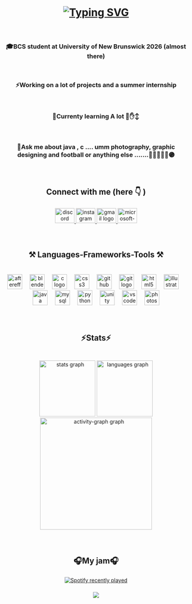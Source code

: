 <br clear="both">

<h1 align="center"><a href="https://git.io/typing-svg"><img src="https://readme-typing-svg.demolab.com?font=Dela+Gothic+One&size=40&pause=1000&random=false&width=435&lines=Wsg+World+%F0%9F%91%8B+My+name+is+Ciril+Biju+%F0%9F%A7%91%F0%9F%8F%BD%E2%80%8D%F0%9F%92%BB" alt="Typing SVG" /></a></h1>

###

<br clear="both">
<h3 align="center">🎓BCS student at University of New Brunswick 2026 (almost there)</h3>
<br clear="both">
<h3 align="center">⚡Working on a lot of projects and a summer internship</h3>
<br clear="both">
<h3 align="center">🌱Currenty learning A lot 😤✋↕️</h3>
<br clear="both">
<h3 align="center">💬Ask me about java , c .... umm photography, graphic designing and football or anything else .......🫸🔵🔴🫷🫴🟣</h3>

###

<br clear="both">

<h2 align="center">Connect with me (here 👇 )</h2>

###

<div align="center">
  <a href="CBJ07#3912" target="_blank">
    <img src="https://raw.githubusercontent.com/maurodesouza/profile-readme-generator/master/src/assets/icons/social/discord/default.svg" width="52" height="40" alt="discord logo"  />
  </a>
  <a href="https://www.instagram.com/cirizzil/" target="_blank">
    <img src="https://raw.githubusercontent.com/maurodesouza/profile-readme-generator/master/src/assets/icons/social/instagram/default.svg" width="52" height="40" alt="instagram logo"  />
  </a>
  <a href="cirilbijujoseph@gmail.com" target="_blank">
    <img src="https://raw.githubusercontent.com/maurodesouza/profile-readme-generator/master/src/assets/icons/social/gmail/default.svg" width="52" height="40" alt="gmail logo"  />
  </a>
  <a href="s5363@unb.ca" target="_blank">
    <img src="https://raw.githubusercontent.com/maurodesouza/profile-readme-generator/master/src/assets/icons/social/microsoft-outlook/default.svg" width="52" height="40" alt="microsoft-outlook logo"  />
  </a>
</div>

###

<br clear="both">

<h2 align="center">⚒️ Languages-Frameworks-Tools ⚒️</h2>

###

<br clear="both">

<div align="center">
  <img src="https://cdn.jsdelivr.net/gh/devicons/devicon/icons/aftereffects/aftereffects-original.svg" height="40" alt="aftereffects logo"  />
  <img width="12" />
  <img src="https://cdn.jsdelivr.net/gh/devicons/devicon/icons/blender/blender-original.svg" height="40" alt="blender logo"  />
  <img width="12" />
  <img src="https://cdn.jsdelivr.net/gh/devicons/devicon/icons/c/c-original.svg" height="40" alt="c logo"  />
  <img width="12" />
  <img src="https://cdn.jsdelivr.net/gh/devicons/devicon/icons/css3/css3-original.svg" height="40" alt="css3 logo"  />
  <img width="12" />
  <img src="https://cdn.jsdelivr.net/gh/devicons/devicon/icons/github/github-original.svg" height="40" alt="github logo"  />
  <img width="12" />
  <img src="https://cdn.jsdelivr.net/gh/devicons/devicon/icons/git/git-original.svg" height="40" alt="git logo"  />
  <img width="12" />
  <img src="https://cdn.jsdelivr.net/gh/devicons/devicon/icons/html5/html5-original.svg" height="40" alt="html5 logo"  />
  <img width="12" />
  <img src="https://cdn.jsdelivr.net/gh/devicons/devicon/icons/illustrator/illustrator-plain.svg" height="40" alt="illustrator logo"  />
  <img width="12" />
  <img src="https://cdn.jsdelivr.net/gh/devicons/devicon/icons/java/java-original.svg" height="40" alt="java logo"  />
  <img width="12" />
  <img src="https://cdn.jsdelivr.net/gh/devicons/devicon/icons/mysql/mysql-original.svg" height="40" alt="mysql logo"  />
  <img width="12" />
  <img src="https://cdn.jsdelivr.net/gh/devicons/devicon/icons/python/python-original.svg" height="40" alt="python logo"  />
  <img width="12" />
  <img src="https://cdn.jsdelivr.net/gh/devicons/devicon/icons/unity/unity-original.svg" height="40" alt="unity logo"  />
  <img width="12" />
  <img src="https://cdn.jsdelivr.net/gh/devicons/devicon/icons/vscode/vscode-original.svg" height="40" alt="vscode logo"  />
  <img width="12" />
  <img src="https://cdn.jsdelivr.net/gh/devicons/devicon/icons/photoshop/photoshop-plain.svg" height="40" alt="photoshop logo"  />
</div>

###

<br clear="both">

<h2 align="center">⚡Stats⚡</h2>

###

<br clear="both">

<div align="center">
  <img src="https://github-readme-stats.vercel.app/api?username=CBJdereal&hide_title=false&hide_rank=true&show_icons=true&include_all_commits=true&count_private=true&disable_animations=false&theme=dracula&locale=en&hide_border=false&order=1" height="150" alt="stats graph"  />
  <img src="https://github-readme-stats.vercel.app/api/top-langs?username=CBJdereal&locale=en&hide_title=false&layout=compact&card_width=320&langs_count=5&theme=dracula&hide_border=false&order=2" height="150" alt="languages graph"  />
  <img src="https://github-readme-activity-graph.vercel.app/graph?username=CBJdereal&radius=16&theme=react&area=true&order=5" height="300" alt="activity-graph graph"  />
</div>

###

<br clear="both">

<h2 align="center">🎧My jam🎧</h2>

###

<div align="center">
  <a href="https://open.spotify.com/user/zvw2hang7oqmxvwmmj9626g7f">
    <img src="https://spotify-recently-played-readme.vercel.app/api?user=zvw2hang7oqmxvwmmj9626g7f&count=10&unique=true" alt="Spotify recently played"  />
  </a>
</div>

###

<div align="center">
  <img src="https://profile-counter.glitch.me/CBJdereal/count.svg?"  />
</div>

###
